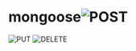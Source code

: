 # mongoose![POST](https://github.com/JesicaRomano/mongoose/assets/108299819/7b444d15-9608-40d6-8f66-5b49f35ecc66)
![PUT](https://github.com/JesicaRomano/mongoose/assets/108299819/ec90ed8a-2939-4814-b7c5-631ef4e82de6)
![DELETE](https://github.com/JesicaRomano/mongoose/assets/108299819/e1ab735f-2479-4439-9609-b6efe15ae520)
